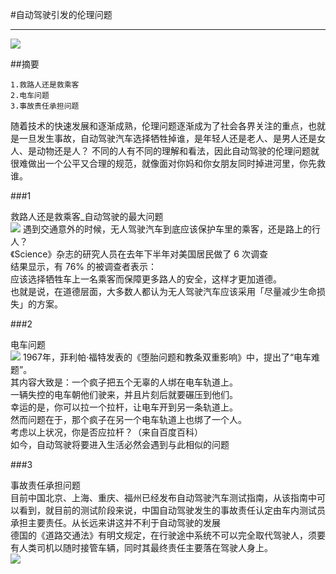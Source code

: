 #自动驾驶引发的伦理问题

-----------------

![](https://timgsa.baidu.com/timg?image&quality=80&size=b9999_10000&sec=1543138182234&di=f8001763f7aa91255565bdc934d3aefd&imgtype=0&src=http%3A%2F%2Fpic168.nipic.com%2Ffile%2F20180608%2F2608606_235435043080_2.jpg)

##摘要

```
1.救路人还是救乘客
2.电车问题
3.事故责任承担问题
```

随着技术的快速发展和逐渐成熟，伦理问题逐渐成为了社会各界关注的重点，也就是一旦发生事故，自动驾驶汽车选择牺牲掉谁，是年轻人还是老人、是男人还是女人、是动物还是人？
不同的人有不同的理解和看法，因此自动驾驶的伦理问题就很难做出一个公平又合理的规范，就像面对你妈和你女朋友同时掉进河里，你先救谁。

###1

救路人还是救乘客_自动驾驶的最大问题<br>
![](http://img.mp.itc.cn/upload/20160628/929c0bc6a3ce48d29190c5bbf90daef1_th.jpg)
遇到交通意外的时候，无人驾驶汽车到底应该保护车里的乘客，还是路上的行人？<br>
《Science》杂志的研究人员在去年下半年对美国居民做了 6 次调查<br>
结果显示，有 76% 的被调查者表示：<br>
应该选择牺牲车上一名乘客而保障更多路人的安全，这样才更加道德。<br>
也就是说，在道德层面，大多数人都认为无人驾驶汽车应该采用「尽量减少生命损失」的方案。<br>

###2

电车问题<br>
![](https://img3.iyiou.com/Editor/image/20181030/1540883498247323.jpg)
1967年，菲利帕·福特发表的《堕胎问题和教条双重影响》中，提出了“电车难题”。<br>
其内容大致是：一个疯子把五个无辜的人绑在电车轨道上。<br>
一辆失控的电车朝他们驶来，并且片刻后就要碾压到他们。<br>
幸运的是，你可以拉一个拉杆，让电车开到另一条轨道上。<br>
然而问题在于，那个疯子在另一个电车轨道上也绑了一个人。<br>
考虑以上状况，你是否应拉杆？（来自百度百科）<br>
如今，自动驾驶将要进入生活必然会遇到与此相似的问题<br>

###3

事故责任承担问题<br>
目前中国北京、上海、重庆、福州已经发布自动驾驶汽车测试指南，从该指南中可以看到，就目前的测试阶段来说，中国自动驾驶发生的事故责任认定由车内测试员承担主要责任。从长远来讲这并不利于自动驾驶的发展<br>
德国的《道路交通法》有明文规定，在行驶途中系统不可以完全取代驾驶人，须要有人类司机以随时接管车辆，同时其最终责任主要落在驾驶人身上。<br>
![](http://5b0988e595225.cdn.sohucs.com/images/20180526/7a454ad13d4a48f69d8db1850b7889d7.jpeg)

